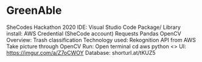 # GreenAble
SheCodes Hackathon 2020
IDE: Visual Studio Code
Package/ Library install:
    AWS Credential (SheCode account)
    Requests
    Pandas
    OpenCV
Overview: Trash classification
Technology used:
Rekognition API from AWS
Take picture through OpenCV
Run:
    Open terminal
    cd aws
    python <<file name>>
UI: https://imgur.com/a/Z7oCWOY
Database: shorturl.at/tKUZ5